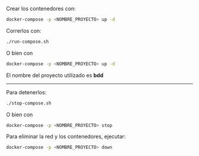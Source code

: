 Crear los contenedores con:

```bash
docker-compose -p <NOMBRE_PROYECTO> up -d
```

Correrlos con: 

```bash
./run-compose.sh
```

O bien con

```bash
docker-compose -p <NOMBRE_PROYECTO> up -d
```

El nombre del proyecto utilizado es **bdd**

---

Para detenerlos:

```bash
./stop-compose.sh
```

O bien con

```bash
docker-compose -p <NOMBRE_PROYECTO> stop
```

Para eliminar la red y los contenedores, ejecutar:
```bash
docker-compose -p <NOMBRE_PROYECTO> down
```
